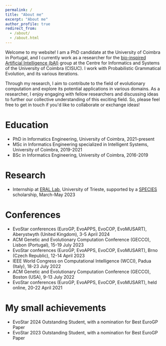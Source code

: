 ```yaml
---
permalink: /
title: "About me"
excerpt: "About me"
author_profile: true
redirect_from: 
  - /about/
  - /about.html
---
```



Welcome to my website! I am a PhD candidate at the University of Coimbra in Portugal, and I currently work as a researcher for the [bio-inspired Artificial Intelligence (bAI)](https://www.cisuc.uc.pt/en/ECOS) group at the Centre for Informatics and Systems of the University of Coimbra (CISUC). I work with Probabilistic Grammatical Evolution, and its various iterations.

Through my research, I aim to contribute to the field of evolutionary computation and explore its potential applications in various domains. As a researcher, I enjoy engaging with fellow researchers and discussing ideas to further our collective understanding of this exciting field. So, please feel free to get in touch if you'd like to collaborate or exchange ideas!

Education
======
* PhD in Informatics Engineering, University of Coimbra, 2021-present
* MSc in Informatics Engineering specialized in Intelligent Systems, University of Coimbra, 2019-2021
* BSc in Informatics Engineering, University of Coimbra, 2016-2019

Research
======
* Internship at [ERAL Lab](https://erallab.inginf.units.it/), University of Trieste, supported by a [SPECIES](https://species-society.org/) scholarship, March-May 2023

Conferences
======
* EvoStar conferences (EuroGP, EvoAPPS, EvoCOP, EvoMUSART), Aberystwyth (United Kingdom), 3-5 April 2024
* ACM Genetic and Evolutionary Computation Conference (GECCO), Lisbon (Portugal), 15-19 July 2023
* EvoStar conferences (EuroGP, EvoAPPS, EvoCOP, EvoMUSART), Brno (Czech Republic), 12-14 April 2023
* IEEE World Congress on Computational Intelligence (WCCI), Padua (Italy), 18-23 July 2022
* ACM Genetic and Evolutionary Computation Conference (GECCO), Boston (USA), 9-13 July 2022
* EvoStar conferences (EuroGP, EvoAPPS, EvoCOP, EvoMUSART), held online, 20-22 April 2021

My small achievements
======
* EvoStar 2024 Outstanding Student, with a nomination for Best EuroGP Paper
* EvoStar 2023 Outstanding Student, with a nomination for Best EuroGP Paper